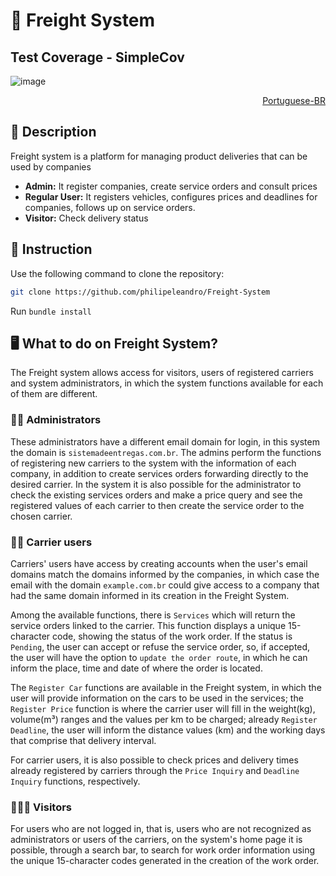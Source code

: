 # 🚚 Freight System

## Test Coverage - SimpleCov
![image](https://user-images.githubusercontent.com/92264330/170708155-7d363d2d-03d6-48d0-a1c5-4ec9dd8a5128.png)

<p align="right">
  <a href='https://github.com/philipeleandro/Freight-System/blob/main/README.md'>Portuguese-BR</a>
</p>

## 📖 Description
Freight system is a platform for managing product deliveries that can be used by companies

- **Admin:** It register companies, create service orders and consult prices
- **Regular User:** It registers vehicles, configures prices and deadlines for companies, follows up on service orders.
- **Visitor:** Check delivery status

## 🚀 Instruction
Use the following command to clone the repository:
```sh
git clone https://github.com/philipeleandro/Freight-System
```
Run
`bundle install`

## 🖥️ What to do on Freight System?
The Freight system allows access for visitors, users of registered carriers and system administrators, in which the system functions available for each of them are different.

### 🧑‍💼 Administrators
These administrators have a different email domain for login, in this system the domain is `sistemadeentregas.com.br`. The admins perform the functions of registering new carriers to the system with the information of each company, in addition to create services orders forwarding directly to the desired carrier. In the system it is also possible for the administrator to check the existing services orders and make a price query and see the registered values of each carrier to then create the service order to the chosen carrier.

### 👩‍🦰 Carrier users
Carriers' users have access by creating accounts when the user's email domains match the domains informed by the companies, in which case the email with the domain `example.com.br` could give access to a company that had the same domain informed in its creation in the Freight System.

Among the available functions, there is `Services` which will return the service orders linked to the carrier. This function displays a unique 15-character code, showing the status of the work order. If the status is `Pending`, the user can accept or refuse the service order, so, if accepted, the user will have the option to `update the order route`, in which he can inform the place, time and date of where the order is located.

The `Register Car` functions are available in the Freight system, in which the user will provide information on the cars to be used in the services; the `Register Price` function is where the carrier user will fill in the weight(kg), volume(m³) ranges and the values per km to be charged; already `Register Deadline`, the user will inform the distance values (km) and the working days that comprise that delivery interval.

For carrier users, it is also possible to check prices and delivery times already registered by carriers through the `Price Inquiry` and `Deadline Inquiry` functions, respectively.

### 👨🏾‍🦱 Visitors
For users who are not logged in, that is, users who are not recognized as administrators or users of the carriers, on the system's home page it is possible, through a search bar, to search for work order information using the unique 15-character codes generated in the creation of the work order.
